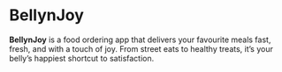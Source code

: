 # BellynJoy
**BellynJoy** is a food ordering app that delivers your favourite meals fast, fresh, and with a touch of joy. From street eats to healthy treats, it’s your belly’s happiest shortcut to satisfaction.
